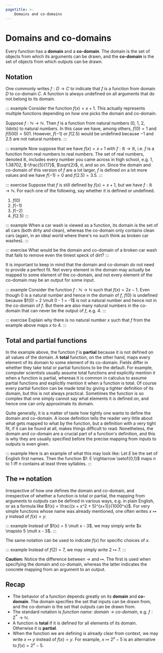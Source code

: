 ```yaml
---
pagetitle: >-
    Domains and co-domains
---
```


# Domains and co-domains

Every function has a **domain** and a **co-domain**.
The domain is the set of objects from which its arguments can be drawn, and the **co-domain** is the set of objects from which outputs can be drawn.

## Notation

One commonly writes $f: D \rightarrow C$ to indicate that $f$ is a function from domain $D$ to co-domain $C$.
A function is always undefined on all arguments that do not belong to its domain.

::: example
Consider the function $f(x) = x +1$.
This actually represents multiple functions depending on how one picks the domain and co-domain.

Suppose $f: \mathbb{N} \rightarrow \mathbb{N}$.
Then $f$ is a function from natural numbers (0, 1, 2, \ldots) to natural numbers.
In this case we have, among others, $f(0) = 1$ and $f(500) = 501$.
However, $f(-1)$ or $f(2.5)$ would be undefined because $-1$ and $2.5$ are not natural numbers.
:::

::: example
Now suppose that we have $f(x) = x + 1$ with $f: \mathbb{R} \rightarrow \mathbb{R}$, i.e. $f$ is a function from real numbers to real numbers.
The set of real numbers, denoted $\mathbb{R}$, includes every number you came across in high school, e.g. $1$, $1.38702$, $-\frac{5}{17}$, $\sqrt{2}$, $\pi$, and so on.
Since the domain and co-domain of this version of $f$ are a lot larger, $f$ is defined on a lot more values and we have $f(-1) = 0$ and $f(2.5) = 3.5$.
:::

::: exercise
Suppose that $f$ is still defined by $f(x) = x + 1$, but we have $f: \mathbb{R} \rightarrow \mathbb{N}$.
For each one of the following, say whether it is defined or undefined.

1. $f(0)$
1. $f(-1)$
1. $f(-2)$
1. $f(2.5)$
:::

::: example
When a car wash is viewed as a function, its domain is the set of all cars (both dirty and clean), whereas the co-domain only contains clean cars (again, in an ideal world where there's no such think as broken car washes).
:::

::: exercise
What would be the domain and co-domain of a broken car wash that fails to remove even the tiniest speck of dirt?
:::

It is important to keep in mind that the domain and co-domain do not need to provide a perfect fit.
Not every element in the domain may actually be mapped to some element of the co-domain, and not every element of the co-domain may be an output for some input.

::: example
Consider the function $f: \mathbb{N} \rightarrow \mathbb{N}$ such that $f(x) = 2x - 1$.
Even though $0$ is a natural number and hence in the domain of $f$, $f(0)$ is undefined because $f(0) = 2 \mult 0 - 1 = -1$ is not a natural number and hence not in the co-domain of $f$.
But there are also many natural numbers in the co-domain that can never be the output of $f$, e.g. $4$.
:::

::: exercise
Explain why there is no natural number $x$ such that $f$ from the example above maps $x$ to $4$.
:::

## Total and partial functions

In the example above, the function $f$ is **partial** because it is not defined on all values of the domain.
A **total** function, on the other hand, maps every element of its domain to some element of its co-domain.
Fields differ in whether they take total or partial functions to be the default.
For example, computer scientists usually assume total functions and explicitly mention it when a function is partial, whereas it is common in calculus to assume partial functions and explicitly mention it when a function is total.
Of course every partial function can be made total by giving a tighter definition of its domain, but this is not always practical.
Sometimes the function is so complex that one simply cannot say what elements it is defined on, and hence one can only approximate its domain.

Quite generally, it is a matter of taste how tightly one wants to define the domain and co-domain.
A loose definition tells the reader very little about what gets mapped to what by the function, but a definition with a very tight fit, if it can be found at all, makes things difficult to read.
Nonetheless, the domain and co-domain are a crucial part of a function's definition, and this is why they are usually specified before the precise mapping from inputs to outputs is even given.

::: example
Here is an example of what this may look like:
Let $E$ be the set of English first names.
Then the function $f: E \rightarrow \setof{0,1}$ maps $n$ to $1$ iff $n$ contains at least three syllables.
:::

## The $\mapsto$ notation

Irrespective of how one defines the domain and co-domain, and irrespective of whether a function is total or partial, the mapping from arguments to outputs can be defined in various ways, e.g. in plain English, or as a formula like $f(x) = \frac{(x + x^2 + 5)^{x+1}}{1000^x}$.
For very simple functions whose name was already mentioned, one often writes $x \mapsto y$ instead of $f(x) = y$.

::: example
Instead of $f(x) = 5 \mult x - 3$, we may simply write $x \mapsto 5 \mult x - 3$.
:::

The same notation can be used to indicate $f(x)$ for specific choices of $x$.

::: example
Instead of $f(2) = 7$, we may simply write $2 \mapsto 7$.
:::

**Caution:**
Notice the difference between $\rightarrow$ and $\mapsto$.
The first is used when specifying the domain and co-domain, whereas the latter indicates the concrete mapping from an argument to an output.

## Recap

- The behavior of a function depends greatly on its **domain** and **co-domain**.
  The domain specifies the set that inputs can be drawn from, and the co-domain is the set that outputs can be drawn from.
- The standard notation is *function name: domain $\rightarrow$ co-domain*, e.g. $f: \Sigma^* \rightarrow \mathbb{N}$.
- A function is **total** if it is defined for all elements of its domain.
  Otherwise it is **partial**.
- When the function we are defining is already clear from context, we may write $x \mapsto y$ instead of $f(x) = y$.
  For example, $x \mapsto 2^x - 5$ is an alternative to $f(x) = 2^x - 5$.
